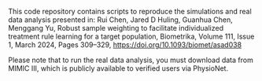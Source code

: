 This code repository contains scripts to reproduce the simulations and real data analysis presented in:
Rui Chen, Jared D Huling, Guanhua Chen, Menggang Yu, 
Robust sample weighting to facilitate individualized treatment rule learning for a target population, Biometrika, Volume 111, Issue 1, 
March 2024, Pages 309–329, https://doi.org/10.1093/biomet/asad038

Please note that to run the real data analysis, you must download data from MIMIC III, which is publicly available to verified users via PhysioNet.
